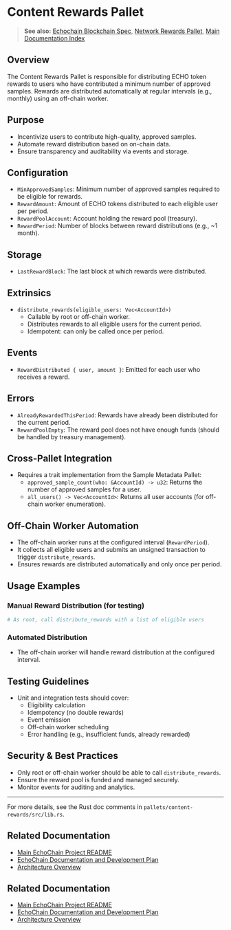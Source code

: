 # Content Rewards Pallet

> **See also:** [Echochain Blockchain Spec](./echochain-blockchain.md), [Network Rewards Pallet](./network-rewards-pallet.md), [Main Documentation Index](./README.md)

## Overview
The Content Rewards Pallet is responsible for distributing ECHO token rewards to users who have contributed a minimum number of approved samples. Rewards are distributed automatically at regular intervals (e.g., monthly) using an off-chain worker.

## Purpose
- Incentivize users to contribute high-quality, approved samples.
- Automate reward distribution based on on-chain data.
- Ensure transparency and auditability via events and storage.

## Configuration
- `MinApprovedSamples`: Minimum number of approved samples required to be eligible for rewards.
- `RewardAmount`: Amount of ECHO tokens distributed to each eligible user per period.
- `RewardPoolAccount`: Account holding the reward pool (treasury).
- `RewardPeriod`: Number of blocks between reward distributions (e.g., ~1 month).

## Storage
- `LastRewardBlock`: The last block at which rewards were distributed.

## Extrinsics
- `distribute_rewards(eligible_users: Vec<AccountId>)`
  - Callable by root or off-chain worker.
  - Distributes rewards to all eligible users for the current period.
  - Idempotent: can only be called once per period.

## Events
- `RewardDistributed { user, amount }`: Emitted for each user who receives a reward.

## Errors
- `AlreadyRewardedThisPeriod`: Rewards have already been distributed for the current period.
- `RewardPoolEmpty`: The reward pool does not have enough funds (should be handled by treasury management).

## Cross-Pallet Integration
- Requires a trait implementation from the Sample Metadata Pallet:
  - `approved_sample_count(who: &AccountId) -> u32`: Returns the number of approved samples for a user.
  - `all_users() -> Vec<AccountId>`: Returns all user accounts (for off-chain worker enumeration).

## Off-Chain Worker Automation
- The off-chain worker runs at the configured interval (`RewardPeriod`).
- It collects all eligible users and submits an unsigned transaction to trigger `distribute_rewards`.
- Ensures rewards are distributed automatically and only once per period.

## Usage Examples
### Manual Reward Distribution (for testing)
```sh
# As root, call distribute_rewards with a list of eligible users
```

### Automated Distribution
- The off-chain worker will handle reward distribution at the configured interval.

## Testing Guidelines
- Unit and integration tests should cover:
  - Eligibility calculation
  - Idempotency (no double rewards)
  - Event emission
  - Off-chain worker scheduling
  - Error handling (e.g., insufficient funds, already rewarded)

## Security & Best Practices
- Only root or off-chain worker should be able to call `distribute_rewards`.
- Ensure the reward pool is funded and managed securely.
- Monitor events for auditing and analytics.

---
For more details, see the Rust doc comments in `pallets/content-rewards/src/lib.rs`. 

## Related Documentation

*   [Main EchoChain Project README](../README.md)
*   [EchoChain Documentation and Development Plan](./EchoChain_Documentation_and_Development_Plan.md)
*   [Architecture Overview](./architecture.md) 

## Related Documentation

*   [Main EchoChain Project README](../README.md)
*   [EchoChain Documentation and Development Plan](./EchoChain_Documentation_and_Development_Plan.md)
*   [Architecture Overview](./architecture.md) 